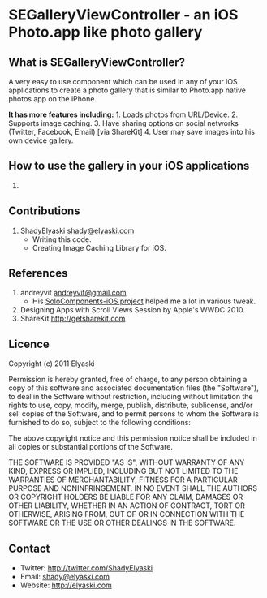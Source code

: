 # SEGalleryViewController - an iOS Photo.app like photo gallery

## What is SEGalleryViewController?

A very easy to use component which can be used in any of your iOS applications to create a photo gallery that is similar to Photo.app native photos app on the iPhone.

**It has more features including:**
    1. Loads photos from URL/Device.
    2. Supports image caching.
    3. Have sharing options on social networks (Twitter, Facebook, Email) [via ShareKit]
    4. User may save images into his own device gallery.


## How to use the gallery in your iOS applications 

1. 

## Contributions 

1. ShadyElyaski <shady@elyaski.com>
	* Writing this code.
	* Creating Image Caching Library for iOS.

## References 

1. andreyvit <andreyvit@gmail.com>
	* His [SoloComponents-iOS project](https://github.com/andreyvit/SoloComponents-iOS) helped me a lot in various tweak.
2. Designing Apps with Scroll Views Session by Apple's WWDC 2010.
3. ShareKit <http://getsharekit.com>

## Licence 

Copyright (c) 2011 Elyaski

Permission is hereby granted, free of charge, to any person obtaining a copy of this software and associated documentation files (the "Software"), to deal in the Software without restriction, including without limitation the rights to use, copy, modify, merge, publish, distribute, sublicense, and/or sell copies of the Software, and to permit persons to whom the Software is furnished to do so, subject to the following conditions:

The above copyright notice and this permission notice shall be included in all copies or substantial portions of the Software.

THE SOFTWARE IS PROVIDED "AS IS", WITHOUT WARRANTY OF ANY KIND, EXPRESS OR IMPLIED, INCLUDING BUT NOT LIMITED TO THE WARRANTIES OF MERCHANTABILITY, FITNESS FOR A PARTICULAR PURPOSE AND NONINFRINGEMENT. IN NO EVENT SHALL THE AUTHORS OR COPYRIGHT HOLDERS BE LIABLE FOR ANY CLAIM, DAMAGES OR OTHER LIABILITY, WHETHER IN AN ACTION OF CONTRACT, TORT OR OTHERWISE, ARISING FROM, OUT OF OR IN CONNECTION WITH THE SOFTWARE OR THE USE OR OTHER DEALINGS IN THE SOFTWARE.

## Contact

* Twitter: http://twitter.com/ShadyElyaski
* Email: shady@elyaski.com
* Website: http://elyaski.com
